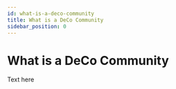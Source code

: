```yaml
---
id: what-is-a-deco-community
title: What is a DeCo Community
sidebar_position: 0
---
```


# What is a DeCo Community

Text here